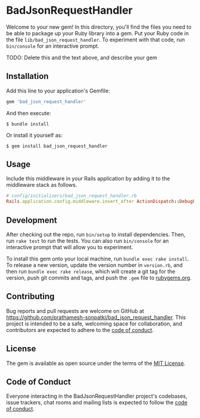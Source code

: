 # BadJsonRequestHandler

Welcome to your new gem! In this directory, you'll find the files you need to be able to package up your Ruby library into a gem. Put your Ruby code in the file `lib/bad_json_request_handler`. To experiment with that code, run `bin/console` for an interactive prompt.

TODO: Delete this and the text above, and describe your gem

## Installation

Add this line to your application's Gemfile:

```ruby
gem 'bad_json_request_handler'
```

And then execute:

    $ bundle install

Or install it yourself as:

    $ gem install bad_json_request_handler

## Usage

Include this middleware in your Rails application by adding it to the middleware stack as follows.

```rb
# config/initializers/bad_json_request_handler.rb
Rails.application.config.middleware.insert_after ActionDispatch::DebugExceptions, BadJsonRequestHandler::Middleware

```


## Development

After checking out the repo, run `bin/setup` to install dependencies. Then, run `rake test` to run the tests. You can also run `bin/console` for an interactive prompt that will allow you to experiment.

To install this gem onto your local machine, run `bundle exec rake install`. To release a new version, update the version number in `version.rb`, and then run `bundle exec rake release`, which will create a git tag for the version, push git commits and tags, and push the `.gem` file to [rubygems.org](https://rubygems.org).

## Contributing

Bug reports and pull requests are welcome on GitHub at https://github.com/prathamesh-sonpatki/bad_json_request_handler. This project is intended to be a safe, welcoming space for collaboration, and contributors are expected to adhere to the [code of conduct](https://github.com/prathamesh-sonpatki/bad_json_request_handler/blob/master/CODE_OF_CONDUCT.md).


## License

The gem is available as open source under the terms of the [MIT License](https://opensource.org/licenses/MIT).

## Code of Conduct

Everyone interacting in the BadJsonRequestHandler project's codebases, issue trackers, chat rooms and mailing lists is expected to follow the [code of conduct](https://github.com/prathamesh-sonpatki/bad_json_request_handler/blob/master/CODE_OF_CONDUCT.md).
